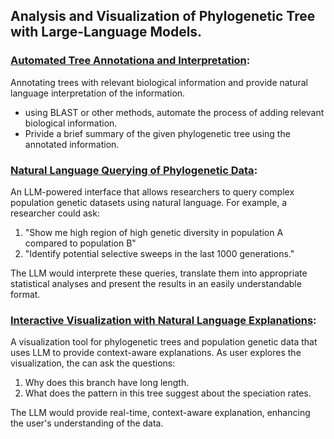 ## Analysis and Visualization of Phylogenetic Tree with Large-Language Models.

### <ins> Automated Tree Annotationa and Interpretation</ins>:
Annotating trees with relevant biological information and provide natural language interpretation of the information. 
- using BLAST or other methods, automate the process of adding relevant biological information.
- Privide a brief summary of the given phylogenetic tree using the annotated information.
  
### <ins>Natural Language Querying of Phylogenetic Data</ins>:
An LLM-powered interface that allows researchers to query complex population genetic datasets using natural language. For example, a researcher could ask:
1. "Show me high region of high genetic diversity in population A compared to population B"
2. "Identify potential selective sweeps in the last 1000 generations."
     
  The LLM would interprete these queries, translate them into appropriate statistical analyses and present the results in an easily understandable format.

### <ins>Interactive Visualization with Natural Language Explanations</ins>: 
A visualization tool for phylogenetic trees and population genetic data that uses LLM to provide context-aware explanations. As user explores the visualization, the can ask the questions:
  1. Why does this branch have long length.
  2. What does the pattern in this tree suggest about the speciation rates.

The LLM would provide real-time, context-aware explanation, enhancing the user's understanding of the data.
